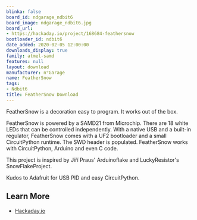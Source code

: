 ```yaml
---
blinka: false
board_id: ndgarage_ndbit6
board_image: ndgarage_ndbit6.jpg
board_url:
- https://hackaday.io/project/168684-feathersnow
bootloader_id: ndbit6
date_added: 2020-02-05 12:00:00
downloads_display: true
family: atmel-samd
features: null
layout: download
manufacturer: n°Garage
name: FeatherSnow
tags:
- Ndbit6
title: FeatherSnow Download
---
```


FeatherSnow is a decoration easy to program. It works out of the box.

FeatherSnow is powered by a SAMD21 from Microchip. There are 18 white LEDs that can be controlled independently. With a native USB and a built-in regulator, FeatherSnow comes with a UF2 bootloader and a small CircuitPython runtime. The SWD header is populated. FeatherSnow works with CircuitPython, Arduino and even C code.

This project is inspired by Jiří Praus' Arduinoflake and LuckyResistor's SnowFlakeProject.

Kudos to Adafruit for USB PID and easy CircuitPython.

## Learn More

* [Hackaday.io](https://hackaday.io/project/168684-feathersnow)
